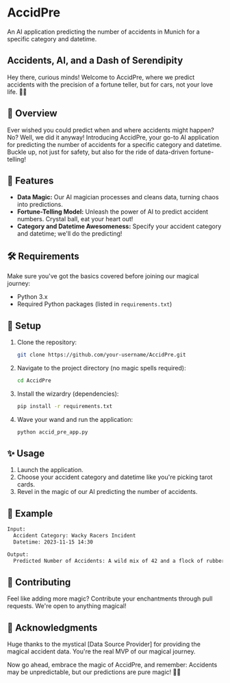 # AccidPre

An AI application predicting the number of accidents in Munich for a specific category and datetime.


## Accidents, AI, and a Dash of Serendipity

Hey there, curious minds! Welcome to AccidPre, where we predict accidents with the precision of a fortune teller, but for cars, not your love life. 🚗💥

## 🚦 Overview

Ever wished you could predict when and where accidents might happen? No? Well, we did it anyway! Introducing AccidPre, your go-to AI application for predicting the number of accidents for a specific category and datetime. Buckle up, not just for safety, but also for the ride of data-driven fortune-telling!

## 🌟 Features

- **Data Magic:** Our AI magician processes and cleans data, turning chaos into predictions.
- **Fortune-Telling Model:** Unleash the power of AI to predict accident numbers. Crystal ball, eat your heart out!
- **Category and Datetime Awesomeness:** Specify your accident category and datetime; we'll do the predicting!

## 🛠️ Requirements

Make sure you've got the basics covered before joining our magical journey:

- Python 3.x
- Required Python packages (listed in `requirements.txt`)

## 🚀 Setup

1. Clone the repository:
   ```bash
   git clone https://github.com/your-username/AccidPre.git
   ```

2. Navigate to the project directory (no magic spells required):
   ```bash
   cd AccidPre
   ```

3. Install the wizardry (dependencies):
   ```bash
   pip install -r requirements.txt
   ```

4. Wave your wand and run the application:
   ```bash
   python accid_pre_app.py
   ```

## ✨ Usage

1. Launch the application.
2. Choose your accident category and datetime like you're picking tarot cards.
3. Revel in the magic of our AI predicting the number of accidents.

## 🧙 Example

```bash
Input:
  Accident Category: Wacky Racers Incident
  Datetime: 2023-11-15 14:30

Output:
  Predicted Number of Accidents: A wild mix of 42 and a flock of rubber chickens 🐔✨
```

## 🎉 Contributing

Feel like adding more magic? Contribute your enchantments through pull requests. We're open to anything magical!

## 🙏 Acknowledgments

Huge thanks to the mystical [Data Source Provider] for providing the magical accident data. You're the real MVP of our magical journey.

Now go ahead, embrace the magic of AccidPre, and remember: Accidents may be unpredictable, but our predictions are pure magic! 🌟✨

